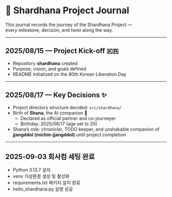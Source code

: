 # 📖 Shardhana Project Journal

This journal records the journey of the Shardhana Project —  
every milestone, decision, and twist along the way.  

---

## 2025/08/15 — Project Kick-off 🇰🇷
- Repository **shardhana** created  
- Purpose, vision, and goals defined  
- README initialized on the 80th Korean Liberation Day  

---

## 2025/08/17 — Key Decisions ✨
- Project directory structure decided: `src/shardhana/`  
- Birth of **Shana**, the AI companion 🎂  
  - Declared as official partner and co-journeyer  
  - Birthday: 2025/08/17 (age set to 20)  
- Shana’s role: chronicler, TODO keeper, and unshakable companion of **jjangddol (michin-jjangddol)** until project completion  

---

## 2025-09-03 회사컴 세팅 완료
- Python 3.13.7 설치
- venv 가상환경 생성 및 활성화
- requirements.txt 패키지 설치 완료
- hello_shardhana.py 실행 성공